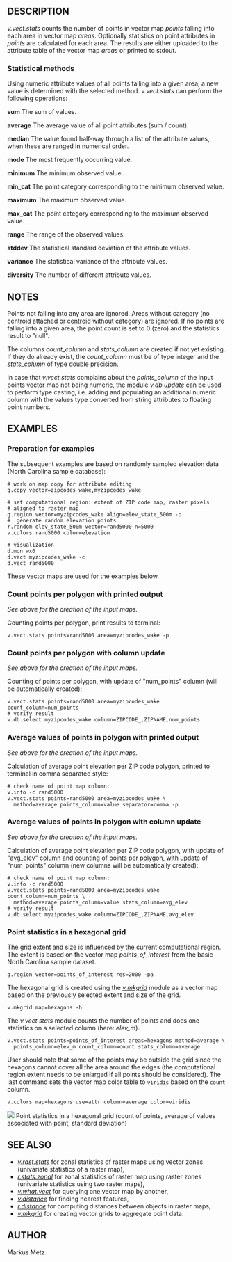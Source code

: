 ## DESCRIPTION

*v.vect.stats* counts the number of points in vector map *points*
falling into each area in vector map *areas*. Optionally statistics on
point attributes in *points* are calculated for each area. The results
are either uploaded to the attribute table of the vector map *areas* or
printed to stdout.

### Statistical methods

Using numeric attribute values of all points falling into a given area,
a new value is determined with the selected method. *v.vect.stats* can
perform the following operations:

**sum**
The sum of values.

**average**
The average value of all point attributes (sum / count).

**median**
The value found half-way through a list of the attribute values, when
these are ranged in numerical order.

**mode**
The most frequently occurring value.

**minimum**
The minimum observed value.

**min_cat**
The point category corresponding to the minimum observed value.

**maximum**
The maximum observed value.

**max_cat**
The point category corresponding to the maximum observed value.

**range**
The range of the observed values.

**stddev**
The statistical standard deviation of the attribute values.

**variance**
The statistical variance of the attribute values.

**diversity**
The number of different attribute values.

## NOTES

Points not falling into any area are ignored. Areas without category (no
centroid attached or centroid without category) are ignored. If no
points are falling into a given area, the point count is set to 0 (zero)
and the statistics result to "null".

The columns *count_column* and *stats_column* are created if not yet
existing. If they do already exist, the *count_column* must be of type
integer and the *stats_column* of type double precision.

In case that *v.vect.stats* complains about the *points_column* of the
input points vector map not being numeric, the module *v.db.update* can
be used to perform type casting, i.e. adding and populating an
additional numeric column with the values type converted from string
attributes to floating point numbers.

## EXAMPLES

### Preparation for examples

The subsequent examples are based on randomly sampled elevation data
(North Carolina sample database):

```shell
# work on map copy for attribute editing
g.copy vector=zipcodes_wake,myzipcodes_wake

# set computational region: extent of ZIP code map, raster pixels
# aligned to raster map
g.region vector=myzipcodes_wake align=elev_state_500m -p
#  generate random elevation points
r.random elev_state_500m vector=rand5000 n=5000
v.colors rand5000 color=elevation

# visualization
d.mon wx0
d.vect myzipcodes_wake -c
d.vect rand5000
```

These vector maps are used for the examples below.

### Count points per polygon with printed output

*See above for the creation of the input maps.*

Counting points per polygon, print results to terminal:

```shell
v.vect.stats points=rand5000 area=myzipcodes_wake -p
```

### Count points per polygon with column update

*See above for the creation of the input maps.*

Counting of points per polygon, with update of "num_points" column (will
be automatically created):

```shell
v.vect.stats points=rand5000 area=myzipcodes_wake count_column=num_points
# verify result
v.db.select myzipcodes_wake column=ZIPCODE_,ZIPNAME,num_points
```

### Average values of points in polygon with printed output

*See above for the creation of the input maps.*

Calculation of average point elevation per ZIP code polygon, printed to
terminal in comma separated style:

```shell
# check name of point map column:
v.info -c rand5000
v.vect.stats points=rand5000 area=myzipcodes_wake \
  method=average points_column=value separator=comma -p
```

### Average values of points in polygon with column update

*See above for the creation of the input maps.*

Calculation of average point elevation per ZIP code polygon, with update
of "avg_elev" column and counting of points per polygon, with update of
"num_points" column (new columns will be automatically created):

```shell
# check name of point map column:
v.info -c rand5000
v.vect.stats points=rand5000 area=myzipcodes_wake count_column=num_points \
  method=average points_column=value stats_column=avg_elev
# verify result
v.db.select myzipcodes_wake column=ZIPCODE_,ZIPNAME,avg_elev
```

### Point statistics in a hexagonal grid

The grid extent and size is influenced by the current computational
region. The extent is based on the vector map *points_of_interest* from
the basic North Carolina sample dataset.

```shell
g.region vector=points_of_interest res=2000 -pa
```

The hexagonal grid is created using the *[v.mkgrid](v.mkgrid.md)* module
as a vector map based on the previously selected extent and size of the
grid.

```shell
v.mkgrid map=hexagons -h
```

The *v.vect.stats* module counts the number of points and does one
statistics on a selected column (here: *elev_m*).

```shell
v.vect.stats points=points_of_interest areas=hexagons method=average \
  points_column=elev_m count_column=count stats_column=average
```

User should note that some of the points may be outside the grid since
the hexagons cannot cover all the area around the edges (the
computational region extent needs to be enlarged if all points should be
considered). The last command sets the vector map color table to
`viridis` based on the `count` column.

```shell
v.colors map=hexagons use=attr column=average color=viridis
```

![](v_vect_stats.png)
Point statistics in a hexagonal grid (count of points, average of values
associated with point, standard deviation)

## SEE ALSO

- *[v.rast.stats](v.rast.stats.md)* for zonal statistics of raster maps
  using vector zones (univariate statistics of a raster map),
- *[r.stats.zonal](r.stats.zonal.md)* for zonal statistics of raster map
  using raster zones (univariate statistics using two raster maps),
- *[v.what.vect](v.what.vect.md)* for querying one vector map by
  another,
- *[v.distance](v.distance.md)* for finding nearest features,
- *[r.distance](r.distance.md)* for computing distances between objects
  in raster maps,
- *[v.mkgrid](v.mkgrid.md)* for creating vector grids to aggregate point
  data.

## AUTHOR

Markus Metz
